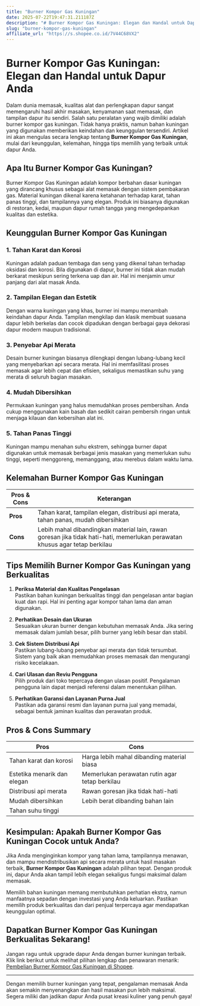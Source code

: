 ```yaml
---
title: "Burner Kompor Gas Kuningan"
date: 2025-07-22T19:47:31.211187Z
description: "# Burner Kompor Gas Kuningan: Elegan dan Handal untuk Dapur Anda..."
slug: "burner-kompor-gas-kuningan"
affiliate_url: "https://s.shopee.co.id/7V44C68VX2"
---
```

# Burner Kompor Gas Kuningan: Elegan dan Handal untuk Dapur Anda

Dalam dunia memasak, kualitas alat dan perlengkapan dapur sangat memengaruhi hasil akhir masakan, kenyamanan saat memasak, dan tampilan dapur itu sendiri. Salah satu peralatan yang wajib dimiliki adalah burner kompor gas kuningan. Tidak hanya praktis, namun bahan kuningan yang digunakan memberikan keindahan dan keunggulan tersendiri. Artikel ini akan mengulas secara lengkap tentang **Burner Kompor Gas Kuningan**, mulai dari keunggulan, kelemahan, hingga tips memilih yang terbaik untuk dapur Anda.

## Apa Itu Burner Kompor Gas Kuningan?

Burner Kompor Gas Kuningan adalah kompor berbahan dasar kuningan yang dirancang khusus sebagai alat memasak dengan sistem pembakaran gas. Material kuningan dikenal karena ketahanan terhadap karat, tahan panas tinggi, dan tampilannya yang elegan. Produk ini biasanya digunakan di restoran, kedai, maupun dapur rumah tangga yang mengedepankan kualitas dan estetika.

## Keunggulan Burner Kompor Gas Kuningan

### 1. Tahan Karat dan Korosi

Kuningan adalah paduan tembaga dan seng yang dikenal tahan terhadap oksidasi dan korosi. Bila digunakan di dapur, burner ini tidak akan mudah berkarat meskipun sering terkena uap dan air. Hal ini menjamin umur panjang dari alat masak Anda.

### 2. Tampilan Elegan dan Estetik

Dengan warna kuningan yang khas, burner ini mampu menambah keindahan dapur Anda. Tampilan mengkilap dan klasik membuat suasana dapur lebih berkelas dan cocok dipadukan dengan berbagai gaya dekorasi dapur modern maupun tradisional.

### 3. Penyebar Api Merata

Desain burner kuningan biasanya dilengkapi dengan lubang-lubang kecil yang menyebarkan api secara merata. Hal ini memfasilitasi proses memasak agar lebih cepat dan efisien, sekaligus memastikan suhu yang merata di seluruh bagian masakan.

### 4. Mudah Dibersihkan

Permukaan kuningan yang halus memudahkan proses pembersihan. Anda cukup menggunakan kain basah dan sedikit cairan pembersih ringan untuk menjaga kilauan dan kebersihan alat ini.

### 5. Tahan Panas Tinggi

Kuningan mampu menahan suhu ekstrem, sehingga burner dapat digunakan untuk memasak berbagai jenis masakan yang memerlukan suhu tinggi, seperti menggoreng, memanggang, atau merebus dalam waktu lama.

## Kelemahan Burner Kompor Gas Kuningan

| **Pros & Cons** | **Keterangan** |
|------------------|----------------|
| **Pros** | Tahan karat, tampilan elegan, distribusi api merata, tahan panas, mudah dibersihkan |
| **Cons** | Lebih mahal dibandingkan material lain, rawan goresan jika tidak hati-hati, memerlukan perawatan khusus agar tetap berkilau |

## Tips Memilih Burner Kompor Gas Kuningan yang Berkualitas

1. **Periksa Material dan Kualitas Pengelasan**  
Pastikan bahan kuningan berkualitas tinggi dan pengelasan antar bagian kuat dan rapi. Hal ini penting agar kompor tahan lama dan aman digunakan.

2. **Perhatikan Desain dan Ukuran**  
Sesuaikan ukuran burner dengan kebutuhan memasak Anda. Jika sering memasak dalam jumlah besar, pilih burner yang lebih besar dan stabil.

3. **Cek Sistem Distribusi Api**  
Pastikan lubang-lubang penyebar api merata dan tidak tersumbat. Sistem yang baik akan memudahkan proses memasak dan mengurangi risiko kecelakaan.

4. **Cari Ulasan dan Reviu Pengguna**  
Pilih produk dari toko tepercaya dengan ulasan positif. Pengalaman pengguna lain dapat menjadi referensi dalam menentukan pilihan.

5. **Perhatikan Garansi dan Layanan Purna Jual**  
Pastikan ada garansi resmi dan layanan purna jual yang memadai, sebagai bentuk jaminan kualitas dan perawatan produk.

## Pros & Cons Summary

| **Pros** | **Cons** |
|------------|----------|
| Tahan karat dan korosi | Harga lebih mahal dibanding material biasa |
| Estetika menarik dan elegan | Memerlukan perawatan rutin agar tetap berkilau |
| Distribusi api merata | Rawan goresan jika tidak hati-hati |
| Mudah dibersihkan | Lebih berat dibanding bahan lain |
| Tahan suhu tinggi | |

## Kesimpulan: Apakah Burner Kompor Gas Kuningan Cocok untuk Anda?

Jika Anda menginginkan kompor yang tahan lama, tampilannya menawan, dan mampu mendistribusikan api secara merata untuk hasil masakan terbaik, **Burner Kompor Gas Kuningan** adalah pilihan tepat. Dengan produk ini, dapur Anda akan tampil lebih elegan sekaligus fungsi maksimal dalam memasak.

Memilih bahan kuningan memang membutuhkan perhatian ekstra, namun manfaatnya sepadan dengan investasi yang Anda keluarkan. Pastikan memilih produk berkualitas dan dari penjual terpercaya agar mendapatkan keunggulan optimal.

## Dapatkan Burner Kompor Gas Kuningan Berkualitas Sekarang!

Jangan ragu untuk upgrade dapur Anda dengan burner kuningan terbaik. Klik link berikut untuk melihat pilihan lengkap dan penawaran menarik: [Pembelian Burner Kompor Gas Kuningan di Shopee](https://s.shopee.co.id/7V44C68VX2).

---

Dengan memilih burner kuningan yang tepat, pengalaman memasak Anda akan semakin menyenangkan dan hasil masakan pun lebih maksimal. Segera miliki dan jadikan dapur Anda pusat kreasi kuliner yang penuh gaya!